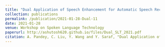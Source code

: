 ```yaml
---
title: "Dual Application of Speech Enhancement for Automatic Speech Recognition"
collection: publications
permalink: /publication/2021-01-28-Dual-11
date: 2021-01-28
venue: Workshop on Spoken Language Technology
paperurl: http://ashutosh620.github.io/files/Dual_SLT_2021.pdf
citation: A. Pandey, C. Liu, Y. Wang and Y. Saraf, "Dual Application of Speech Enhancement for Automatic Speech Recognition,", in <i>Workshop on Spoken Language Technology</i>, 2021, pp. 223-228.
---
```

